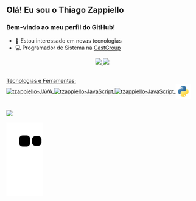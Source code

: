 ## Olá! Eu sou o Thiago Zappiello
<h3>Bem-vindo ao meu perfil do GitHub!</h3>

- 👀 Estou interessado em novas tecnologias
- 💻 Programador de Sistema na <a href="https://www.castgroup.com.br/pt/">CastGroup</a>

     

<div>
  <a href="https://github.com/TZappiello">
   <p align="middle"> 
   <img height="180em" src="https://github-readme-stats.vercel.app/api?username=TZappiello&show_icons=true&theme=merko&include_all_commits=true&count_private=true"/>
    <img height="180em" src="https://github-readme-stats.vercel.app/api/top-langs/?username=TZappiello&layout=compact&langs_count=7&theme=merko"/>
    </p>
    </div>
<div style="display: inline_block"><br>
      <div>
            <span>Técnologias e Ferramentas:</span>
      </div>   
  <img align="center" alt="tzappiello-JAVA" height="40" width="40" src="https://cdn.jsdelivr.net/gh/devicons/devicon/icons/java/java-original.svg">
  <img align="center" alt="tzappiello-JavaScript" height="40" width="40" src="https://seeklogo.com/images/J/javascript-logo-8892AEFCAC-seeklogo.com.png">
   <img align="center" alt="tzappiello-JavaScript" height="40" width="40" src="https://assets-blog.hostgator.com.br/wp-content/uploads/2021/03/logo-angular-768x387.webp">
  <img align="center" alt="tzappiello-Python" height="40" width="40" src="https://raw.githubusercontent.com/github/explore/master/topics/python/python.png">

  
</div>


##

<div>


 <!-- <a href="https://www.facebook.com/profile.php?id=100011371610603" target="_blank"><img src="https://img.shields.io/badge/Facebook-1877F2?style=for-the-badge&logo=facebook&logoColor=white" target="blank"></a> -->

  <a href="https://www.linkedin.com/in/thiago-zappiello/" target="_blank"><img src="https://img.shields.io/badge/-LinkedIn-%230077B5?style=for-the-badge&logo=linkedin&logoColor=white" target="_blank"></a> 
  
  
  ![Snake animation](https://github.com/TZappiello/TZappiello/blob/output/github-contribution-grid-snake.svg)
</div>
<!-- TZappiello
/
chess-system-java -->
